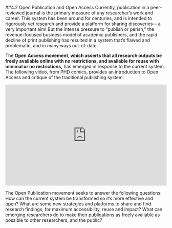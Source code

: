 ##4.2 Open Publication and Open Access
Currently, publication in a peer-reviewed journal is the primary measure of any researcher’s work and career. This system has been around for centuries, and is intended to rigorously vet research and provide a platform for sharing discoveries-- a very important aim! But the intense pressure to “publish or perish,” the revenue-focused business model of academic publishers, and the rapid decline of print publishing has resulted in a system that’s flawed and problematic, and in many ways out-of-date. 

The **Open Access movement, which asserts that all research outputs be freely available online with no restrictions, and available for reuse with minimal or no restrictions,** has emerged in response to the current system. The following video, from PHD comics, provides an introduction to Open Access and critique of the traditional publishing system. 

<iframe width="100%" height="315" target="_parent" src="https://www.youtube.com/embed/L5rVH1KGBCY" frameborder="0" allowfullscreen></iframe>

The Open Publication movement seeks to answer the following questions: How can the current system be transformed so it’s more effective and open? What are some new strategies and platforms to share and find research findings, for maximum accessibility, reuse and impact? What can emerging researchers do to make their publications as freely available as possible to other researchers, and the public?
